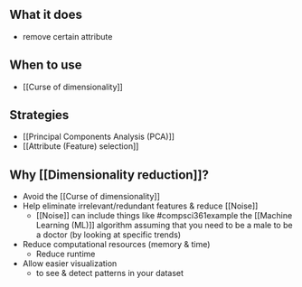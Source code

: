## What it does
- remove certain attribute
## When to use
- [[Curse of dimensionality]]
## Strategies
- [[Principal Components Analysis (PCA)]]
- [[Attribute (Feature) selection]]
## Why [[Dimensionality reduction]]?
- Avoid the [[Curse of dimensionality]]
- Help eliminate irrelevant/redundant features & reduce [[Noise]]
	- [[Noise]] can include things like #compsci361example the [[Machine Learning (ML)]] algorithm assuming that you need to be a male to be a doctor (by looking at specific trends)
- Reduce computational resources (memory & time)
	- Reduce runtime
- Allow easier visualization
	- to see & detect patterns in your dataset